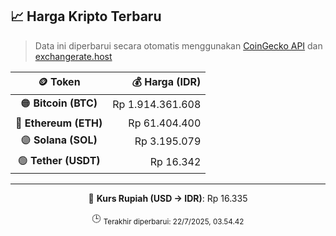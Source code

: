 

<!-- HARGA_KRIPTO -->
## 📈 Harga Kripto Terbaru

> Data ini diperbarui secara otomatis menggunakan [CoinGecko API](https://www.coingecko.com/) dan [exchangerate.host](https://exchangerate.host/)

<div align="center">

| 🪙 Token | 💰 Harga (IDR) |
|:------:|---------------:|
| 🟠 **Bitcoin (BTC)**   | Rp 1.914.361.608 |
| 🔵 **Ethereum (ETH)**  | Rp 61.404.400 |
| 🟣 **Solana (SOL)**    | Rp 3.195.079 |
| 🟢 **Tether (USDT)**   | Rp 16.342 |

---

💱 **Kurs Rupiah (USD → IDR)**: Rp 16.335

🕒 <sub>Terakhir diperbarui: 22/7/2025, 03.54.42</sub>

</div>
<!-- /HARGA_KRIPTO -->